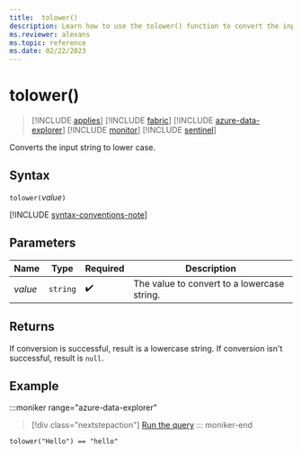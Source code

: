 ```yaml
---
title:  tolower()
description: Learn how to use the tolower() function to convert the input string to lower case.
ms.reviewer: alexans
ms.topic: reference
ms.date: 02/22/2023
---
```

# tolower()

> [!INCLUDE [applies](../includes/applies-to-version/applies.md)] [!INCLUDE [fabric](../includes/applies-to-version/fabric.md)] [!INCLUDE [azure-data-explorer](../includes/applies-to-version/azure-data-explorer.md)] [!INCLUDE [monitor](../includes/applies-to-version/monitor.md)] [!INCLUDE [sentinel](../includes/applies-to-version/sentinel.md)]

Converts the input string to lower case.

## Syntax

`tolower(`*value*`)`

[!INCLUDE [syntax-conventions-note](../includes/syntax-conventions-note.md)]

## Parameters

| Name | Type | Required | Description |
|--|--|--|--|
| *value* | `string` |  :heavy_check_mark: | The value to convert to a lowercase string.|

## Returns

If conversion is successful, result is a lowercase string.
If conversion isn't successful, result is `null`.

## Example

:::moniker range="azure-data-explorer"
> [!div class="nextstepaction"]
> <a href="https://dataexplorer.azure.com/clusters/help/databases/Samples?query=H4sIAAAAAAAAAysoyswrUSjJz8kvTy3SUPJIzcnJV9JUsLVVUMoAswH4X1SGIQAAAA==" target="_blank">Run the query</a>
::: moniker-end

```kusto
tolower("Hello") == "hello"
```
